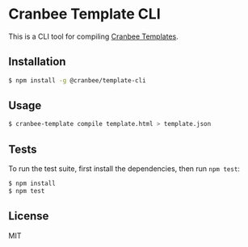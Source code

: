 # Cranbee Template CLI
This is a CLI tool for compiling [Cranbee Templates](https://github.com/cranbee/template).

## Installation
```bash
$ npm install -g @cranbee/template-cli
```

## Usage
```bash
$ cranbee-template compile template.html > template.json
```

## Tests
To run the test suite, first install the dependencies, then run `npm test`:

```bash
$ npm install
$ npm test
```

## License
MIT
